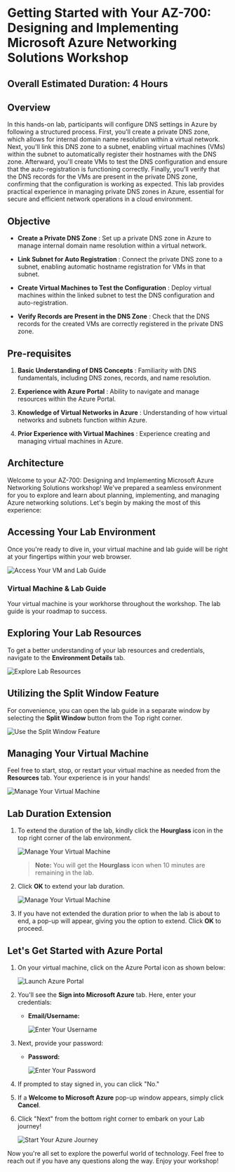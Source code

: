 # Getting Started with Your AZ-700: Designing and Implementing Microsoft Azure Networking Solutions Workshop

## Overall Estimated Duration: 4 Hours

## Overview

In this hands-on lab, participants will configure DNS settings in Azure by following a structured process. First, you'll create a private DNS zone, which allows for internal domain name resolution within a virtual network. Next, you'll link this DNS zone to a subnet, enabling virtual machines (VMs) within the subnet to automatically register their hostnames with the DNS zone. Afterward, you'll create VMs to test the DNS configuration and ensure that the auto-registration is functioning correctly. Finally, you'll verify that the DNS records for the VMs are present in the private DNS zone, confirming that the configuration is working as expected. This lab provides practical experience in managing private DNS zones in Azure, essential for secure and efficient network operations in a cloud environment.

## Objective

   - **Create a Private DNS Zone** : Set up a private DNS zone in Azure to manage internal domain name resolution within a virtual network.

   - **Link Subnet for Auto Registration** : Connect the private DNS zone to a subnet, enabling automatic hostname registration for VMs in that subnet.

   - **Create Virtual Machines to Test the Configuration** : Deploy virtual machines within the linked subnet to test the DNS configuration and auto-registration.

   - **Verify Records are Present in the DNS Zone** : Check that the DNS records for the created VMs are correctly registered in the private DNS zone.

## Pre-requisites

1. **Basic Understanding of DNS Concepts** : Familiarity with DNS fundamentals, including DNS zones, records, and name resolution.

1. **Experience with Azure Portal** : Ability to navigate and manage resources within the Azure Portal.

1. **Knowledge of Virtual Networks in Azure** : Understanding of how virtual networks and subnets function within Azure.

1. **Prior Experience with Virtual Machines** : Experience creating and managing virtual machines in Azure.


## Architecture

Welcome to your AZ-700: Designing and Implementing Microsoft Azure Networking Solutions workshop! We've prepared a seamless environment for you to explore and learn about planning, implementing, and managing Azure networking solutions. Let's begin by making the most of this experience:
 

## Accessing Your Lab Environment
 
Once you're ready to dive in, your virtual machine and lab guide will be right at your fingertips within your web browser.
 
![Access Your VM and Lab Guide](../media/labguide-1.png)

### Virtual Machine & Lab Guide
 
Your virtual machine is your workhorse throughout the workshop. The lab guide is your roadmap to success.
 
## Exploring Your Lab Resources
 
To get a better understanding of your lab resources and credentials, navigate to the **Environment Details** tab.
 
![Explore Lab Resources](../media/env-1.png)
 
## Utilizing the Split Window Feature
 
For convenience, you can open the lab guide in a separate window by selecting the **Split Window** button from the Top right corner.
 
![Use the Split Window Feature](../media/spl.png)
 
## Managing Your Virtual Machine
 
Feel free to start, stop, or restart your virtual machine as needed from the **Resources** tab. Your experience is in your hands!
 
![Manage Your Virtual Machine](../media/res.png)

## **Lab Duration Extension**

1. To extend the duration of the lab, kindly click the **Hourglass** icon in the top right corner of the lab environment. 

    ![Manage Your Virtual Machine](../media/gext.png)

    >**Note:** You will get the **Hourglass** icon when 10 minutes are remaining in the lab.

2. Click **OK** to extend your lab duration.
 
   ![Manage Your Virtual Machine](../media/gext2.png)

3. If you have not extended the duration prior to when the lab is about to end, a pop-up will appear, giving you the option to extend. Click **OK** to proceed.
 
## Let's Get Started with Azure Portal
 
1. On your virtual machine, click on the Azure Portal icon as shown below:
 
   ![Launch Azure Portal](../media/sc900-image(1).png)

2. You'll see the **Sign into Microsoft Azure** tab. Here, enter your credentials:
 
   - **Email/Username:** <inject key="AzureAdUserEmail"></inject>
 
       ![Enter Your Username](../media/sc900-image-1.png)
 
3. Next, provide your password:
 
   - **Password:** <inject key="AzureAdUserPassword"></inject>
 
     ![Enter Your Password](../media/sc900-image-2.png)
 
4. If prompted to stay signed in, you can click "No."
 
5. If a **Welcome to Microsoft Azure** pop-up window appears, simply click **Cancel**.
 
6. Click "Next" from the bottom right corner to embark on your Lab journey!
 
   ![Start Your Azure Journey](../media/sc900-image(3).png)
 
Now you're all set to explore the powerful world of technology. Feel free to reach out if you have any questions along the way. Enjoy your workshop!
